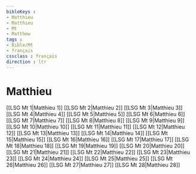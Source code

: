 ```yaml
---
bibleKeys : 
- Matthieu
- Matthieu
- Mt
- Matthew
tags : 
- Bible/Mt
- français
cssclass : français
direction : ltr
---
```


# Matthieu

[[LSG Mt 1|Matthieu 1]]
[[LSG Mt 2|Matthieu 2]]
[[LSG Mt 3|Matthieu 3]]
[[LSG Mt 4|Matthieu 4]]
[[LSG Mt 5|Matthieu 5]]
[[LSG Mt 6|Matthieu 6]]
[[LSG Mt 7|Matthieu 7]]
[[LSG Mt 8|Matthieu 8]]
[[LSG Mt 9|Matthieu 9]]
[[LSG Mt 10|Matthieu 10]]
[[LSG Mt 11|Matthieu 11]]
[[LSG Mt 12|Matthieu 12]]
[[LSG Mt 13|Matthieu 13]]
[[LSG Mt 14|Matthieu 14]]
[[LSG Mt 15|Matthieu 15]]
[[LSG Mt 16|Matthieu 16]]
[[LSG Mt 17|Matthieu 17]]
[[LSG Mt 18|Matthieu 18]]
[[LSG Mt 19|Matthieu 19]]
[[LSG Mt 20|Matthieu 20]]
[[LSG Mt 21|Matthieu 21]]
[[LSG Mt 22|Matthieu 22]]
[[LSG Mt 23|Matthieu 23]]
[[LSG Mt 24|Matthieu 24]]
[[LSG Mt 25|Matthieu 25]]
[[LSG Mt 26|Matthieu 26]]
[[LSG Mt 27|Matthieu 27]]
[[LSG Mt 28|Matthieu 28]]
